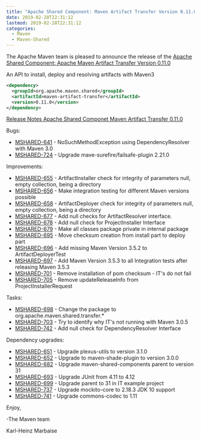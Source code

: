 ```yaml
---
title: "Apache Shared Component: Maven Artifact Transfer Version 0.11.0 Released"
date: 2019-02-28T22:31:12
lastmod: 2019-02-28T22:31:12
categories:
  - Maven
  - Maven-Shared
---
```

The Apache Maven team is pleased to announce the release of the 
[Apache Shared Component: Apache Maven Artifact Transfer Version 0.11.0](https://maven.apache.org/shared/maven-artifact-transfer/)

An API to install, deploy and resolving artifacts with Maven3

```xml
<dependency>
  <groupId>org.apache.maven.shared</groupId>
  <artifactId>maven-artifact-transfer</artifactId>
  <version>0.11.0</version>
</dependency>
```

<!-- more -->

[Release Notes Apache Shared Componet Maven Artifact Transfer 0.11.0](https://issues.apache.org/jira/projects/MSHARED/versions/12338168)

Bugs:

 * [MSHARED-641](https://issues.apache.org/jira/browse/MSHARED-641) - NoSuchMethodException using DependencyResolver with Maven 3.0
 * [MSHARED-724](https://issues.apache.org/jira/browse/MSHARED-724) - Upgrade mave-surefire/failsafe-plugin 2.21.0

Improvements:

 * [MSHARED-655](https://issues.apache.org/jira/browse/MSHARED-655) - ArtifactInstaller check for integrity of parameters null, empty collection, being a directory
 * [MSHARED-656](https://issues.apache.org/jira/browse/MSHARED-656) - Make integration testing for different Maven versions possible
 * [MSHARED-658](https://issues.apache.org/jira/browse/MSHARED-658) - ArtifactDeployer check for integrity of parameters null, empty collection, being a directory
 * [MSHARED-677](https://issues.apache.org/jira/browse/MSHARED-677) - Add null checks for ArtifactResolver interface.
 * [MSHARED-678](https://issues.apache.org/jira/browse/MSHARED-678) - Add null check for ProjectInstaller Interface
 * [MSHARED-679](https://issues.apache.org/jira/browse/MSHARED-679) - Make all classes package private in internal package
 * [MSHARED-695](https://issues.apache.org/jira/browse/MSHARED-695) - Move checksum creation from install part to deploy part
 * [MSHARED-696](https://issues.apache.org/jira/browse/MSHARED-696) - Add missing Maven Version 3.5.2 to ArtifactDeployerTest
 * [MSHARED-697](https://issues.apache.org/jira/browse/MSHARED-697) - Add Maven Version 3.5.3 to all Integration tests after releasing Maven 3.5.3
 * [MSHARED-701](https://issues.apache.org/jira/browse/MSHARED-701) - Remove installation of pom checksum - IT's do not fail
 * [MSHARED-705](https://issues.apache.org/jira/browse/MSHARED-705) - Remove updateReleaseInfo from ProjectInstallerRequest

Tasks:

 * [MSHARED-698](https://issues.apache.org/jira/browse/MSHARED-698) - Change the package to org.apache.maven.shared.transfer.*
 * [MSHARED-703](https://issues.apache.org/jira/browse/MSHARED-703) - Try to identify why IT's not running with Maven 3.0.5
 * [MSHARED-742](https://issues.apache.org/jira/browse/MSHARED-742) - Add null check for DependencyResolver Interface

Dependency upgrades:

 * [MSHARED-651](https://issues.apache.org/jira/browse/MSHARED-651) - Upgrade plexus-utils to version 3.1.0
 * [MSHARED-652](https://issues.apache.org/jira/browse/MSHARED-652) - Upgrade to maven-shade-plugin to version 3.0.0
 * [MSHARED-682](https://issues.apache.org/jira/browse/MSHARED-682) - Upgrade maven-shared-components parent to version 31
 * [MSHARED-693](https://issues.apache.org/jira/browse/MSHARED-693) - Upgrade JUnit from 4.11 to 4.12
 * [MSHARED-699](https://issues.apache.org/jira/browse/MSHARED-699) - Upgrade parent to 31 in IT example project
 * [MSHARED-737](https://issues.apache.org/jira/browse/MSHARED-737) - Upgrade mockito-core to 2.18.3 JDK 10 support
 * [MSHARED-741](https://issues.apache.org/jira/browse/MSHARED-741) - Upgrade commons-codec to 1.11

Enjoy,

-The Maven team

Karl-Heinz Marbaise
